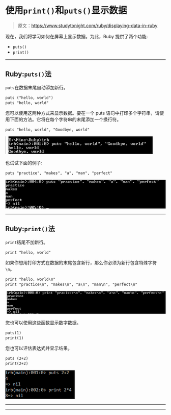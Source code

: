 # 使用`print()`和`puts()`显示数据

> 原文：<https://www.studytonight.com/ruby/displaying-data-in-ruby>

现在，我们将学习如何在屏幕上显示数据。为此，Ruby 提供了两个功能:

*   `puts()`
*   `print()`

* * *

## Ruby:`puts()`法

`puts`在数据末尾自动添加新行。

```
puts ("hello, world")
puts "hello, world"
```

您可以使用这两种方式来显示数据。要在一个 puts 语句中打印多个字符串，请使用下面的方法。它将在每个字符串的末尾添加一个换行符。

```
puts "hello, world", "Goodbye, world"
```

![Using puts method in Ruby](img/3a4e1bf5b4758eebb3498647414df2cf.png)

也试试下面的例子:

```
puts "practice", "makes", "a", "man", "perfect"
```

![Using puts method in Ruby](img/97aa76215ba4ae20b2fd5c851865bbd7.png)

* * *

## Ruby:`print()`法

`print`结尾不加新行。

```
print "hello, world"
```

如果你想用打印方式在数据的末尾包含新行，那么你必须为新行包含特殊字符`\n`。

```
print "hello, world\n"
print "practice\n", "makes\n", "a\n", "man\n", "perfect\n"
```

![Using print method in Ruby](img/2b0463df4a5cf6f94e2cea45b360ba19.png)

您也可以使用这些函数显示数字数据。

```
puts(1)
print(1)
```

您也可以评估表达式并显示结果。

```
puts (2+2)
print(2+2)
```

![Using print method in Ruby](img/206257595696cd9d7306ec822aa7038a.png)

* * *

* * *
